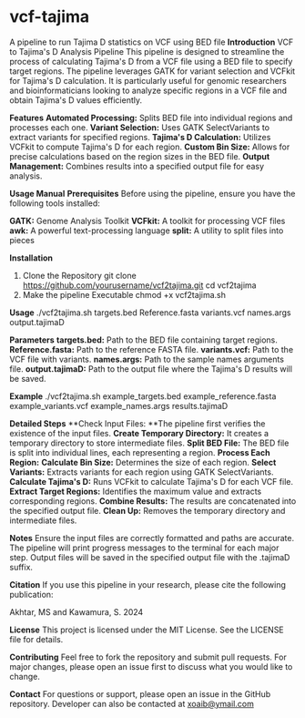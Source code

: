 # vcf-tajima
A pipeline to run Tajima D statistics on VCF using BED file
**Introduction**
VCF to Tajima's D Analysis Pipeline
This pipeline is designed to streamline the process of calculating Tajima's D from a VCF file using a BED file to specify target regions. The pipeline leverages GATK for variant selection and VCFkit for Tajima's D calculation. It is particularly useful for genomic researchers and bioinformaticians looking to analyze specific regions in a VCF file and obtain Tajima's D values efficiently.

**Features**
**Automated Processing:** Splits BED file into individual regions and processes each one.
**Variant Selection:** Uses GATK SelectVariants to extract variants for specified regions.
**Tajima's D Calculation:** Utilizes VCFkit to compute Tajima's D for each region.
**Custom Bin Size:** Allows for precise calculations based on the region sizes in the BED file.
**Output Management:** Combines results into a specified output file for easy analysis.

**Usage Manual**
**Prerequisites**
Before using the pipeline, ensure you have the following tools installed:

**GATK:** Genome Analysis Toolkit
**VCFkit:** A toolkit for processing VCF files
**awk:** A powerful text-processing language
**split:** A utility to split files into pieces

**Installation**
1. Clone the Repository
git clone https://github.com/yourusername/vcf2tajima.git
cd vcf2tajima
2. Make the pipeline Executable
chmod +x vcf2tajima.sh

**Usage**
./vcf2tajima.sh targets.bed Reference.fasta variants.vcf names.args output.tajimaD

**Parameters**
**targets.bed:** Path to the BED file containing target regions.
**Reference.fasta:** Path to the reference FASTA file.
**variants.vcf:** Path to the VCF file with variants.
**names.args:** Path to the sample names arguments file.
**output.tajimaD:** Path to the output file where the Tajima's D results will be saved.

**Example**
./vcf2tajima.sh example_targets.bed example_reference.fasta example_variants.vcf example_names.args results.tajimaD

**Detailed Steps**
**Check Input Files: **The pipeline first verifies the existence of the input files.
**Create Temporary Directory:** It creates a temporary directory to store intermediate files.
**Split BED File:** The BED file is split into individual lines, each representing a region.
**Process Each Region:**
**Calculate Bin Size:** Determines the size of each region.
**Select Variants:** Extracts variants for each region using GATK SelectVariants.
**Calculate Tajima's D:** Runs VCFkit to calculate Tajima's D for each VCF file.
**Extract Target Regions:** Identifies the maximum value and extracts corresponding regions.
**Combine Results:** The results are concatenated into the specified output file.
**Clean Up:** Removes the temporary directory and intermediate files.

**Notes**
Ensure the input files are correctly formatted and paths are accurate.
The pipeline will print progress messages to the terminal for each major step.
Output files will be saved in the specified output file with the .tajimaD suffix.

**Citation**
If you use this pipeline in your research, please cite the following publication:

Akhtar, MS and Kawamura, S. 2024

**License**
This project is licensed under the MIT License. See the LICENSE file for details.

**Contributing**
Feel free to fork the repository and submit pull requests. For major changes, please open an issue first to discuss what you would like to change.

**Contact**
For questions or support, please open an issue in the GitHub repository. Developer can also be contacted at xoaib@ymail.com

